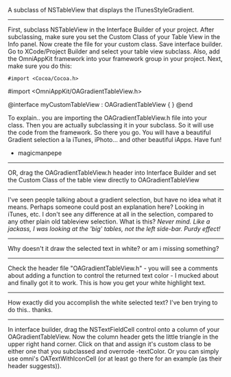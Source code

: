

A subclass of NSTableView that displays the ITunesStyleGradient.

----

First, subclass NSTableView in the Interface Builder of your project.  After subclassing, make sure you set the Custom Class of your Table View in the Info panel.  Now create the file for your custom class.  Save interface builder.  Go to XCode/Project Builder and select your table view subclass.  Also, add the OmniAppKit framework into your framework group in your project.  Next, make sure you do this:

    #import <Cocoa/Cocoa.h>
#import <OmniAppKit/OAGradientTableView.h>

@interface myCustomTableView : OAGradientTableView
{
}
@end 

To explain.. you are importing the OAGradientTableView.h file into your class.  Then you are actually subclassing it in your subclass.  So it will use the code from the framework.  So there you go.  You will have a beautiful Gradient selection a la iTunes, iPhoto... and other beautiful iApps.  Have fun!

- magicmanpepe

----

OR, drag the OAGradientTableView.h header into Interface Builder and set the Custom Class of the table view directly to OAGradientTableView

----

I've seen people talking about a gradient selection, but have no idea what it means. Perhaps someone could post an explanation here? Looking in iTunes, etc. I don't see any difference at all in the selection, compared to any other plain old tableview selection. What is this?
*Never mind. Like a jackass, I was looking at the 'big' tables, not the left side-bar. Purdy effect!*

----

Why doesn't it draw the selected text in white? or am i missing something?

----

Check the header file "OAGradientTableView.h" - you will see a comments about adding a function to control the returned text color - I mucked about and finally got it to work. This is how you get your white highlight text.

----

How exactly did you accomplish the white selected text? I've ben trying to do this.. thanks.

----

In interface builder, drag the NSTextFieldCell control onto a column of your OAGradientTableView.  Now the column header gets the little triangle in the upper right hand corner.  Click on that and assign it's custom class to be either one that you subclassed and overrode  -textColor.  Or you can simply use omni's OATextWithIconCell (or at least go there for an example (as their header suggests)).
